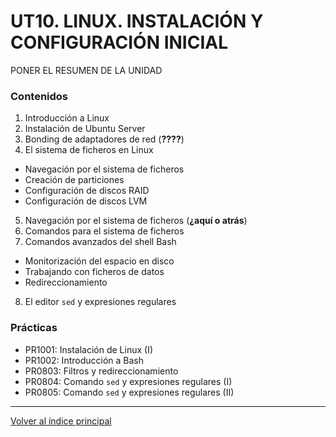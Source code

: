 # UT10. LINUX. INSTALACIÓN Y CONFIGURACIÓN INICIAL

PONER EL RESUMEN DE LA UNIDAD

### Contenidos

1. Introducción a Linux
2. Instalación de Ubuntu Server
3. Bonding de adaptadores de red (**????**)
4. El sistema de ficheros en Linux
  - Navegación por el sistema de ficheros
  - Creación de particiones
  - Configuración de discos RAID
  - Configuración de discos LVM
5. Navegación por el sistema de ficheros (**¿aquí o atrás**)
6. Comandos para el sistema de ficheros
7. Comandos avanzados del shell Bash
  - Monitorización del espacio en disco
  - Trabajando con ficheros de datos
  - Redireccionamiento
8. El editor `sed` y expresiones regulares


### Prácticas

- PR1001: Instalación de Linux (I)
- PR1002: Introducción a Bash
- PR0803: Filtros y redireccionamiento
- PR0804: Comando `sed` y expresiones regulares (I)
- PR0805: Comando `sed` y expresiones regulares (II)



***
[Volver al índice principal](../index.md)